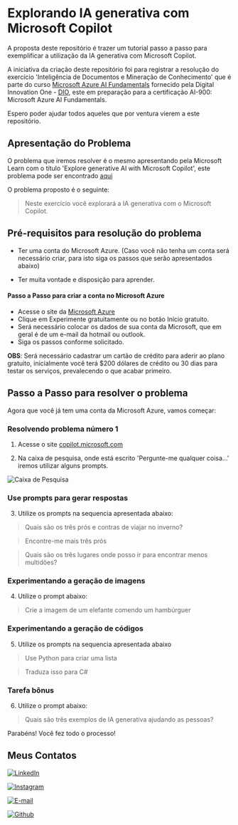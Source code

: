 # Explorando IA generativa com Microsoft Copilot

A proposta deste repositório é trazer um tutorial passo a passo para exemplificar a utilização da IA generativa com Microsoft Copilot.

A iniciativa da criação deste repositório foi para registrar a resolução do exercício 'Inteligência de Documentos e Mineração de Conhecimento' que é parte do curso [Microsoft Azure AI Fundamentals](https://web.dio.me/track/microsoft-azure-ai-fundamentals) fornecido pela Digital Innovation One - [DIO](https://www.dio.me/), este em preparação para a certificação AI-900: Microsoft Azure AI Fundamentals.

Espero poder ajudar todos aqueles que por ventura vierem a este repositório.


## Apresentação do Problema

O problema que iremos resolver é o mesmo apresentando pela Microsoft Learn com o título 'Explore generative AI with Microsoft Copilot', este problema pode ser encontrado [aqui](https://microsoftlearning.github.io/mslearn-ai-fundamentals/Instructions/Labs/12-generative-ai.html)

O problema proposto é o seguinte:

> Neste exercício você explorará a IA generativa com o Microsoft Copilot.

## Pré-requisitos para resolução do problema

* Ter uma conta do Microsoft Azure. (Caso você não tenha um conta será necessário criar, para isto siga os passos que serão apresentados abaixo)

* Ter muita vontade e disposição para aprender.


#### Passo a Passo para criar a conta no Microsoft Azure

* Acesse o site da [Microsoft Azure](https://azure.microsoft.com/pt-br/free/search/?ef_id=_k_CjwKCAiA_aGuBhACEiwAly57MQIxpbuFTl1YFmHB1o36Rq5fAlKA8JO9CdOLPuyq_oV_3JBza8E_-hoC4OAQAvD_BwE_k_&OCID=AIDcmmzmnb0182_SEM__k_CjwKCAiA_aGuBhACEiwAly57MQIxpbuFTl1YFmHB1o36Rq5fAlKA8JO9CdOLPuyq_oV_3JBza8E_-hoC4OAQAvD_BwE_k_&gad_source=1&gclid=CjwKCAiA_aGuBhACEiwAly57MQIxpbuFTl1YFmHB1o36Rq5fAlKA8JO9CdOLPuyq_oV_3JBza8E_-hoC4OAQAvD_BwE)
* Clique em Experimente gratuitamente ou no botão Início gratuito.
* Será necessário colocar os dados de sua conta da Microsoft, que em geral é de um e-mail da hotmail ou outlook.
* Siga os passos conforme solicitado.

**OBS**: Será necessário cadastrar um cartão de crédito para aderir ao plano gratuito, inicialmente você terá $200 dólares de crédito ou 30 dias para testar os serviços, prevalecendo o que acabar primeiro.

## Passo a Passo para resolver o problema

Agora que você já tem uma conta da Microsoft Azure, vamos começar:

### Resolvendo problema número 1

1. Acesse o site [copilot.microsoft.com](copilot.microsoft.com)

2. Na caixa de pesquisa, onde está escrito 'Pergunte-me qualquer coisa...' iremos utilizar alguns prompts.

![Caixa de Pesquisa](https://i.ibb.co/0t4fhMM/Caixa-de-Pesquisa.png)

### Use prompts para gerar respostas

3. Utilize os prompts na sequencia apresentada abaixo:

> Quais são os três prós e contras de viajar no inverno?

> Encontre-me mais três prós

> Quais são os três lugares onde posso ir para encontrar menos multidões?

### Experimentando a geração de imagens

4. Utilize o prompt abaixo:

> Crie a imagem de um elefante comendo um hambúrguer

### Experimentando a geração de códigos

5. Utilize os prompts na sequencia apresentada abaixo

> Use Python para criar uma lista

> Traduza isso para C#

### Tarefa bônus

6. Utilize o prompt abaixo:

> Quais são três exemplos de IA generativa ajudando as pessoas?


Parabéns! Você fez todo o processo!



## Meus Contatos

[![LinkedIn](https://img.shields.io/badge/LinkedIn-000?style=for-the-badge&logo=linkedin&logoColor=0E76A8)](https://www.linkedin.com/in/tiagolisboanovais/)

[![Instagram](https://img.shields.io/badge/instagram-000?style=for-the-badge&logo=instagram&logoColor=0E76A8)](https://www.instagram.com/tiagolisboa.ti/)

[![E-mail](https://img.shields.io/badge/-Email-000?style=for-the-badge&logo=microsoft-outlook&logoColor=007BFF)](mailto:tiagolisboanovais)

[![Github](https://img.shields.io/badge/github-000?style=for-the-badge&logo=github&logoColor=0E76A8)](https://github.com/tiagolisboanovais)

